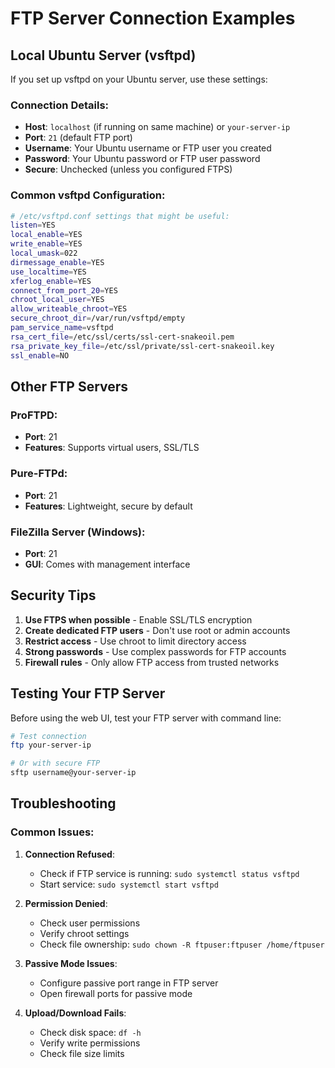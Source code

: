 # FTP Server Connection Examples

## Local Ubuntu Server (vsftpd)
If you set up vsftpd on your Ubuntu server, use these settings:

### Connection Details:
- **Host**: `localhost` (if running on same machine) or `your-server-ip`
- **Port**: `21` (default FTP port)
- **Username**: Your Ubuntu username or FTP user you created
- **Password**: Your Ubuntu password or FTP user password
- **Secure**: Unchecked (unless you configured FTPS)

### Common vsftpd Configuration:
```bash
# /etc/vsftpd.conf settings that might be useful:
listen=YES
local_enable=YES
write_enable=YES
local_umask=022
dirmessage_enable=YES
use_localtime=YES
xferlog_enable=YES
connect_from_port_20=YES
chroot_local_user=YES
allow_writeable_chroot=YES
secure_chroot_dir=/var/run/vsftpd/empty
pam_service_name=vsftpd
rsa_cert_file=/etc/ssl/certs/ssl-cert-snakeoil.pem
rsa_private_key_file=/etc/ssl/private/ssl-cert-snakeoil.key
ssl_enable=NO
```

## Other FTP Servers

### ProFTPD:
- **Port**: 21
- **Features**: Supports virtual users, SSL/TLS

### Pure-FTPd:
- **Port**: 21
- **Features**: Lightweight, secure by default

### FileZilla Server (Windows):
- **Port**: 21
- **GUI**: Comes with management interface

## Security Tips

1. **Use FTPS when possible** - Enable SSL/TLS encryption
2. **Create dedicated FTP users** - Don't use root or admin accounts
3. **Restrict access** - Use chroot to limit directory access
4. **Strong passwords** - Use complex passwords for FTP accounts
5. **Firewall rules** - Only allow FTP access from trusted networks

## Testing Your FTP Server

Before using the web UI, test your FTP server with command line:

```bash
# Test connection
ftp your-server-ip

# Or with secure FTP
sftp username@your-server-ip
```

## Troubleshooting

### Common Issues:

1. **Connection Refused**:
   - Check if FTP service is running: `sudo systemctl status vsftpd`
   - Start service: `sudo systemctl start vsftpd`

2. **Permission Denied**:
   - Check user permissions
   - Verify chroot settings
   - Check file ownership: `sudo chown -R ftpuser:ftpuser /home/ftpuser`

3. **Passive Mode Issues**:
   - Configure passive port range in FTP server
   - Open firewall ports for passive mode

4. **Upload/Download Fails**:
   - Check disk space: `df -h`
   - Verify write permissions
   - Check file size limits
